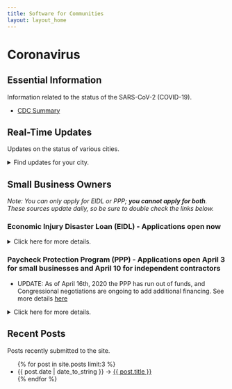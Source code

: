 ```yaml
---
title: Software for Communities
layout: layout_home
---
```


# Coronavirus 

## Essential Information

Information related to the status of the SARS-CoV-2 (COVID-19).

* [CDC Summary](https://www.cdc.gov/coronavirus/2019-ncov/cases-updates/summary.html)

## Real-Time Updates

Updates on the status of various cities.

<details><summary>Find updates for your city.</summary>

### Cities
* Chicago
* Los Angeles (LA)
	* [Information about the Angeleno Card (financial assistance for low income LA residents)](https://hcidla.lacity.org/)
* New York City (NYC)
* Washington D.C. (DC)
	* [Fairfax County Announces Small Business Recovey MicroLoan Fund](https://fairfaxcountyemergency.wpcomstaging.com/2020/04/14/fairfax-county-announces-small-business-recovery-microloan-fund/)
	* [Information on COVID-19 Case Reporting in the Fairfax Health District](https://fairfaxcountyemergency.wpcomstaging.com/2020/04/06/information-on-covid-19-case-reporting-in-the-fairfax-health-district/)

</details>

<p></p>

## Small Business Owners

*Note: You can only apply for EIDL or PPP; **you cannot apply for both**. These sources update daily, so be sure to double check the links below.*

### Economic Injury Disaster Loan (EIDL) - Applications open now

<details><summary>Click here for more details.</summary>

This 7(b) loan is for up to $2 million dollars to be used on anything like debt, rent, mortgage, utilities, payroll (except for refinancing.) There is no forgiveness - the interest rate is 3.75% for small businesses, 2.75% for non-profits, and small businesses with credit elsewhere are not eligible. Payments to this loan start at 11 months after the loan is approved, with long-term payments available for up to 30 years.

You submit an application to the SBA, who will decide your loan amount based off of last year's tax returns. The business must demonstrate that it is losing income due to COVID-19. On the application, you can check off the box to be considered for a $10,000 emergency cash advance grant. This grant will be part of your loan amount, but will be completely forgiven if you use it towards rent, utilities, and payroll. You may qualify for the loan, but not qualify for the advance grant. Or, you may qualify for both the loan and the advance grant.

* Click [here](https://www.uschamber.com/co/start/strategy/applying-for-sba-disaster-relief-loan) for more information from the US Chamber of Commerce.
* Check out the [SBA EIDL Fact Sheet](./en/files/SBADisasterAssistance_ResourcesforBusinesses.pdf).
* Check out the links to the [application](https://covid19relief.sba.gov/#/) and [homepage](https://www.sba.gov/page/coronavirus-covid-19-small-business-guidance-loan-resources#section-header-2). *A sample application will be [here](#) when it is ready.*

</details>

<p></p>

### Paycheck Protection Program (PPP) - Applications open April 3 for small businesses and April 10 for independent contractors

* UPDATE: As of April 16th, 2020 the PPP has run out of funds, and Congressional negotiations are ongoing to add additional financing. See more details [here](https://www.cnbc.com/2020/04/16/small-business-rescue-loan-program-hits-349-billion-limit-and-is-now-out-of-money.html)

<details><summary>Click here for more details.</summary>

This 7(a) loan is for 2.5 times your monthly average payroll costs based off last year (up to $10 million). This can be used on payroll, rent, and utilities. If you use at least 75% of the total loan amount on payroll within 8 weeks (and this is a hard rule, as an SBA customer service rep told me), then your total loan will be forgivable. If not, then you will repay your loan at 0.5% interest rate. Loan repayments begin 6 months after the loan is approved and must be repaid within 2 years.

You can submit the PPP application to an approved SBA lender or federally insured depository institution. You don't have to demonstrate loss of income - just proof that you maintain payroll. A sample application is up on the SBA site, but the real form will be available on April 3. Use this sample to prepare your numbers. Documentation of payroll will be required. 

* SBA PPP homepage (check [here](https://www.sba.gov/funding-programs/loans/paycheck-protection-program-ppp) starting April 3).
* For a sample application, click [here](https://home.treasury.gov/system/files/136/Paycheck-Protection-Program-Application-3-30-2020-v3.pdf).
* Check out the [U.S. Treasury PPP Fact Sheet](https://home.treasury.gov/system/files/136/PPP--Fact-Sheet.pdf).
* For additional information, check out [this](https://www.washingtonpost.com/business/2020/03/30/heres-how-get-small-business-loan-under-349-billion-coronavirus-aid-bill/) article from the Washington Post.
* If your business is with Wells Fargo, their portal for PPP is up, but the application will be open when ready [here](https://update.wf.com/coronavirus/smallbusinessrelief/).

</details>

<p></p>

## Recent Posts

Posts recently submitted to the site.

<ul>
  {% for post in site.posts limit:3 %}
    <li>
      <span>{{ post.date | date_to_string }}</span> &rarr; <a href="{{ post.url }}">{{ post.title }}</a>
    </li>
  {% endfor %}
</ul>

<br></br>

